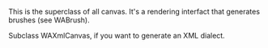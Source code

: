 This is the superclass of all canvas. It's a rendering interfact that generates brushes (see WABrush).

Subclass WAXmlCanvas, if you want to generate an XML dialect.